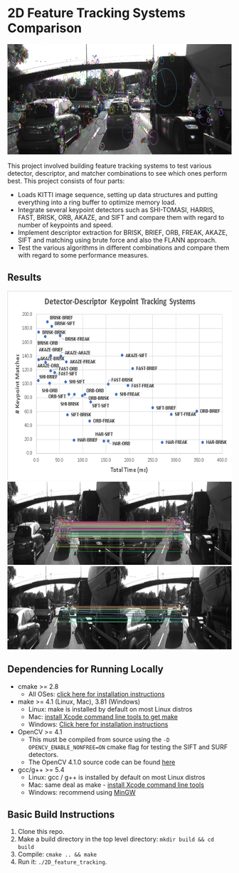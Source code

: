 # 2D Feature Tracking Systems Comparison

<img src="images/keypoints.png" width="820" height="248" />

This project involved building feature tracking systems to test various detector, descriptor, and matcher combinations to see which ones perform best. This project consists of four parts:

* Loads KITTI image sequence, setting up data structures and putting everything into a ring buffer to optimize memory load. 
* Integrate several keypoint detectors such as SHI-TOMASI, HARRIS, FAST, BRISK, ORB, AKAZE, and SIFT and compare them with regard to number of keypoints and speed. 
* Implement descriptor extraction for BRISK, BRIEF, ORB, FREAK, AKAZE, SIFT and matching using brute force and also the FLANN approach. 
* Test the various algorithms in different combinations and compare them with regard to some performance measures. 

## Results

<img src="out/summaryResults.png" width="615" height="426" />
<img src="out/BRISK-BRIEF-MAT_BF-SEL_KNN-img1.jpg" width="1442" height="187" />
<img src="out/HARRIS-BRISK-MAT_BF-SEL_KNN-img8.jpg" width="1442" height="187" />



## Dependencies for Running Locally
* cmake >= 2.8
  * All OSes: [click here for installation instructions](https://cmake.org/install/)
* make >= 4.1 (Linux, Mac), 3.81 (Windows)
  * Linux: make is installed by default on most Linux distros
  * Mac: [install Xcode command line tools to get make](https://developer.apple.com/xcode/features/)
  * Windows: [Click here for installation instructions](http://gnuwin32.sourceforge.net/packages/make.htm)
* OpenCV >= 4.1
  * This must be compiled from source using the `-D OPENCV_ENABLE_NONFREE=ON` cmake flag for testing the SIFT and SURF detectors.
  * The OpenCV 4.1.0 source code can be found [here](https://github.com/opencv/opencv/tree/4.1.0)
* gcc/g++ >= 5.4
  * Linux: gcc / g++ is installed by default on most Linux distros
  * Mac: same deal as make - [install Xcode command line tools](https://developer.apple.com/xcode/features/)
  * Windows: recommend using [MinGW](http://www.mingw.org/)

## Basic Build Instructions

1. Clone this repo.
2. Make a build directory in the top level directory: `mkdir build && cd build`
3. Compile: `cmake .. && make`
4. Run it: `./2D_feature_tracking`.
